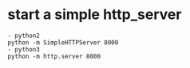 # start a simple http\_server

```text
- python2
python -m SimpleHTTPServer 8000
- python3
python -m http.server 8000
```

